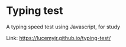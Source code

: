 # Typing test
A typing speed test using Javascript, for study

Link: https://lucemyjr.github.io/typing-test/

